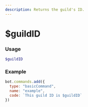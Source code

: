```yaml
---
description: Returns the guild's ID.
---
```


# $guildID
### Usage
```php
$guildID
```
### Example
```javascript
bot.commands.add({
  type: "basicCommand",
  name: "example",
  code: `This guild ID is $guildID`
})
```
